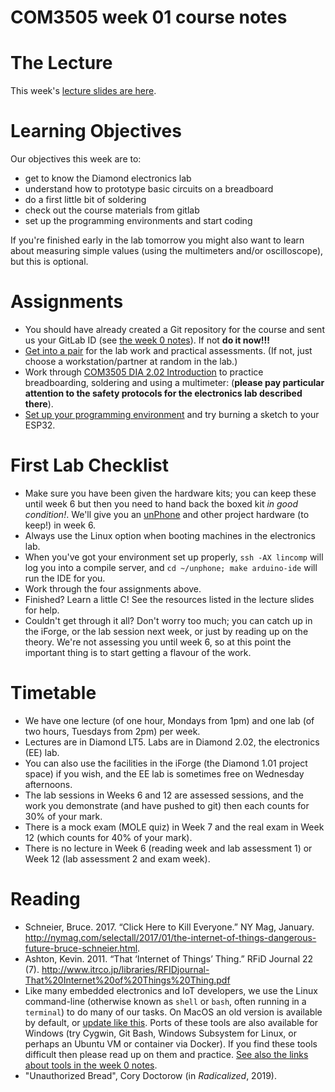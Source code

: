 COM3505 week 01 course notes
===

# The Lecture

This week's [lecture slides are
here](https://docs.google.com/presentation/d/10bi8BPmFM6bm3AebvKyDFy4YtO49bFbLoLnlg-US_YU/edit?usp=sharing).


# Learning Objectives

Our objectives this week are to:

- get to know the Diamond electronics lab
- understand how to prototype basic circuits on a breadboard
- do a first little bit of soldering
- check out the course materials from gitlab
- set up the programming environments and start coding

If you're finished early in the lab tomorrow you might also want to learn
about measuring simple values (using the multimeters and/or oscilloscope), but
this is optional.


# Assignments

- You should have already created a Git repository for the course and sent us
  your GitLab ID (see [the week 0
  notes](https://gitlab.com/hamishcunningham/unphone/blob/master/doc/com3505/Week00.mkd)).
  If not **do it now!!!**
- [Get into a pair](Week01/Pairs.mkd) for the lab work and practical
  assessments. (If not, just choose a workstation/partner at random in the
  lab.)
- Work through [COM3505 DIA 2.02 Introduction](https://goo.gl/GkGvJT) to
  practice breadboarding, soldering and using a multimeter: (**please pay
  particular attention to the safety protocols for the electronics lab
  described there**).
- [Set up your programming environment](Week01/Setup.mkd) and try burning a
  sketch to your ESP32.


# First Lab Checklist

- Make sure you have been given the hardware kits; you can keep these until
  week 6 but then you need to hand back the boxed kit _in good condition!_.
  We'll give you an [unPhone](https://unphone.net/the-unphone/) and other
  project hardware (to keep!) in week 6.
- Always use the Linux option when booting machines in the electronics lab.
- When you've got your environment set up properly, `ssh -AX lincomp` will log
  you into a compile server, and `cd ~/unphone; make arduino-ide` will run the
  IDE for you.
- Work through the four assignments above.
- Finished? Learn a little C! See the resources listed in the lecture slides
  for help.
- Couldn't get through it all? Don't worry too much; you can catch up in the
  iForge, or the lab session next week, or just by reading up on the theory.
  We're not assessing you until week 6, so at this point the important thing
  is to start getting a flavour of the work.


# Timetable

- We have one lecture (of one hour, Mondays from 1pm) and one lab (of two
  hours, Tuesdays from 2pm) per week.
- Lectures are in Diamond LT5. Labs are in Diamond 2.02, the electronics (EE)
  lab.
- You can also use the facilities in the iForge (the Diamond 1.01 project
  space) if you wish, and the EE lab is sometimes free on Wednesday
  afternoons.
- The lab sessions in Weeks 6 and 12 are assessed sessions, and the work you
  demonstrate (and have pushed to git) then each counts for 30% of your mark.
- There is a mock exam (MOLE quiz) in Week 7 and the real exam in Week 12
  (which counts for 40% of your mark).
- There is no lecture in Week 6 (reading week and lab assessment 1) or Week 12
  (lab assessment 2 and exam week).


# Reading

- Schneier, Bruce. 2017. “Click Here to Kill Everyone.” NY Mag, January.
  http://nymag.com/selectall/2017/01/the-internet-of-things-dangerous-future-bruce-schneier.html.
- Ashton, Kevin. 2011. “That ‘Internet of Things’ Thing.” RFiD Journal 22 (7).
  http://www.itrco.jp/libraries/RFIDjournal-That%20Internet%20of%20Things%20Thing.pdf
- Like many embedded electronics and IoT developers, we use the Linux
  command-line (otherwise known as `shell` or `bash`, often running in a
  `terminal`) to do many of our tasks. On MacOS an old version is available by
  default, or [update like
  this](https://itnext.io/upgrading-bash-on-macos-7138bd1066ba). Ports of
  these tools are also available for Windows (try Cygwin, Git Bash, Windows
  Subsystem for Linux, or perhaps an Ubuntu VM or container via Docker). If
  you find these tools difficult then please read up on them and practice.
  [See also the links about tools in the week 0
  notes](https://gitlab.com/hamishcunningham/unphone/blob/master/doc/com3505/Week00.mkd#good-tools-to-learn).
- "Unauthorized Bread", Cory Doctorow (in _Radicalized_, 2019).
